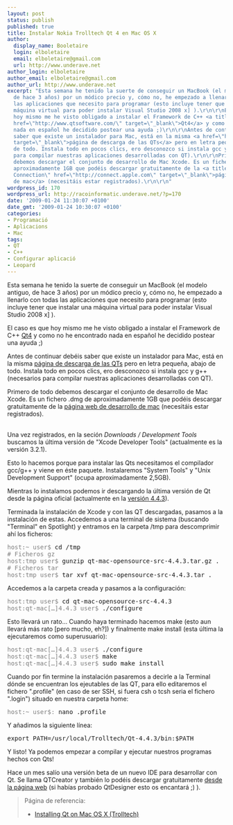 ```yaml
---
layout: post
status: publish
published: true
title: Instalar Nokia Trolltech Qt 4 en Mac OS X
author:
  display_name: Booletaire
  login: elboletaire
  email: elboletaire@gmail.com
  url: http://www.underave.net
author_login: elboletaire
author_email: elboletaire@gmail.com
author_url: http://www.underave.net
excerpt: "Esta semana he tenido la suerte de conseguir un MacBook (el modelo antiguo,
  de hace 3 años) por un módico precio y, cómo no, he empezado a llenarlo con todas
  las aplicaciones que necesito para programar (esto incluye tener que instalar una
  máquina virtual para poder instalar Visual Studio 2008 x] ).\r\n\r\nEl caso es que
  hoy mismo me he visto obligado a instalar el Framework de C++ <a title=\"Ir a QTsoftware.com\"
  href=\"http://www.qtsoftware.com/\" target=\"_blank\">Qt4</a> y como no he encontrado
  nada en español he decidido postear una ayuda ;)\r\n\r\nAntes de continuar debéis
  saber que existe un instalador para Mac, está en la misma <a href=\"http://www.qtsoftware.com/downloads/opensource/appdev/mac-os-cpp\"
  target=\"_blank\">página de descarga de las QTs</a> pero en letra pequeña, abajo
  de todo. Instala todo en pocos clics, ero desconozco si instala gcc y g++ (necesarios
  para compilar nuestras aplicaciones desarrolladas con QT).\r\n\r\nPrimero de todo
  debemos descargar el conjunto de desarrollo de Mac Xcode. Es un fichero .dmg de
  aproximadamente 1GB que podéis descargar gratuitamente de la <a title=\"Apple Developer
  Connection\" href=\"http://connect.apple.com\" target=\"_blank\">página web de desarrollo
  de mac</a> (necesitáis estar registrados).\r\n\r\n"
wordpress_id: 170
wordpress_url: http://racoinformatic.underave.net/?p=170
date: '2009-01-24 11:30:07 +0100'
date_gmt: '2009-01-24 10:30:07 +0100'
categories:
- Programació
- Aplicacions
- Mac
tags:
- QT
- C++
- Configurar aplicació
- Leopard
---
```

<p>Esta semana he tenido la suerte de conseguir un MacBook (el modelo antiguo, de hace 3 años) por un módico precio y, cómo no, he empezado a llenarlo con todas las aplicaciones que necesito para programar (esto incluye tener que instalar una máquina virtual para poder instalar Visual Studio 2008 x] ).</p>
<p>El caso es que hoy mismo me he visto obligado a instalar el Framework de C++ <a title="Ir a QTsoftware.com" href="http://www.qtsoftware.com/" target="_blank">Qt4</a> y como no he encontrado nada en español he decidido postear una ayuda ;)</p>
<p>Antes de continuar debéis saber que existe un instalador para Mac, está en la misma <a href="http://www.qtsoftware.com/downloads/opensource/appdev/mac-os-cpp" target="_blank">página de descarga de las QTs</a> pero en letra pequeña, abajo de todo. Instala todo en pocos clics, ero desconozco si instala gcc y g++ (necesarios para compilar nuestras aplicaciones desarrolladas con QT).</p>
<p>Primero de todo debemos descargar el conjunto de desarrollo de Mac Xcode. Es un fichero .dmg de aproximadamente 1GB que podéis descargar gratuitamente de la <a title="Apple Developer Connection" href="http://connect.apple.com" target="_blank">página web de desarrollo de mac</a> (necesitáis estar registrados).</p>
<p><a id="more"></a><a id="more-170"></a><br />
Una vez registrados, en la seción <em>Downloads / Development Tools</em> buscamos la última versión de "Xcode Developer Tools" (actualmente es la versión 3.2.1).</p>
<p>Esto lo hacemos porque para instalar las Qts necesitamos el compilador gcc/g++ y viene en éste paquete. Instalaremos "System Tools" y "Unix Development Support" (ocupa aproximadamente 2,5GB).</p>
<p>Mientras lo instalamos podemos ir descargando la última versión de Qt desde la página oficial (actualmente en la <a title="Descargar QTs" href="http://www.qtsoftware.com/downloads/opensource/appdev" target="_blank">versión 4.4.3</a>).</p>
<p>Terminada la instalación de Xcode y con las QT descargadas, pasamos a la instalación de estas. Accedemos a una terminal de sistema (buscando "Terminal" en Spotlight) y entramos en la carpeta /tmp para descomprimir ahí los ficheros:</p>
<pre class="code"><span style="color: #808080;">host:~ user$</span> cd /tmp
<span style="color: #808080;"># Ficheros gz</span>
<span style="color: #808080;">host:tmp user$</span> gunzip qt-mac-opensource-src-4.4.3.tar.gz .
<span style="color: #808080;"># Ficheros tar</span>
<span style="color: #808080;">host:tmp user$</span> tar xvf qt-mac-opensource-src-4.4.3.tar .</pre>
<p>Accedemos a la carpeta creada y pasamos a la configuración:</p>
<pre class="code"><span style="color: #808080;">host:tmp user$</span> cd qt-mac-opensource-src-4.4.3
<span style="color: #808080;">host:qt-mac[…]4.4.3 user$</span> ./configure</pre>
<p>Esto llevará un rato... Cuando haya terminado hacemos make (esto aun llevará más rato [pero mucho, eh?]) y finalmente make install (esta última la ejecutaremos como superusuario):</p>
<pre class="code"><span style="color: #808080;">host:qt-mac[…]4.4.3 user$</span> ./configure
<span style="color: #808080;">host:qt-mac[…]4.4.3 user$</span> make
<span style="color: #808080;">host:qt-mac[…]4.4.3 user$</span> sudo make install</pre>
<p>Cuando por fin termine la instalación pasaremos a decirle a la Terminal dónde se encuentran los ejeutables de las QT, para ello editaremos el fichero ".profile" (en caso de ser SSH, si fuera csh o tcsh seria el fichero ".login") situado en nuestra carpeta home:</p>
<pre class="code"><span style="color: #808080;">host:~ user$:</span> nano .profile</pre>
<p>Y añadimos la siguiente línea:</p>
<pre class="code">export PATH=/usr/local/Trolltech/Qt-4.4.3/bin:$PATH</pre>
<p>Y listo! Ya podemos empezar a compilar y ejecutar nuestros programas hechos con Qts!</p>
<p>Hace un mes salío una versión beta de un nuevo IDE para desarrollar con Qt. Se llama QTCreator y también lo podéis descargar gratuitamente <a title="Descargar QTCreator" href="http://www.qtsoftware.com/developer/qt-creator/qt-creator" target="_blank">desde la página web</a> (si habías probado QtDesigner esto os encantará ;) ).</p>
<blockquote><p>Página de referencia:</p>
<ul>
<li><a href="http://doc.trolltech.com/4.4/install-mac.html" target="_blank">Installing Qt on Mac OS X (Trolltech)</a></li>
</ul>
</blockquote>
